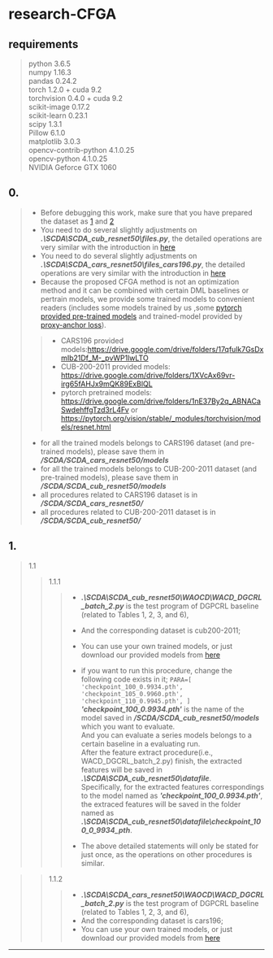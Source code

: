 # research-CFGA

## requirements
> python                3.6.5  
> numpy 1.16.3  
> pandas 0.24.2  
> torch 1.2.0 + cuda 9.2  
> torchvision 0.4.0 + cuda 9.2  
> scikit-image 0.17.2  
> scikit-learn 0.23.1  
> scipy 1.3.1  
> Pillow 6.1.0  
> matplotlib 3.0.3  
> opencv-contrib-python 4.1.0.25  
> opencv-python         4.1.0.25  
> NVIDIA Geforce GTX 1060

## 0.
> + Before debugging this work, make sure that you have prepared the dataset as [1](https://github.com/mikiyukio/CFGA_CUB200-2011_train/blob/main/README.md) and [2](https://github.com/mikiyukio/CFGA_CARS196_train/blob/main/README.md)
> + You need to do several slightly adjustments on ***.\SCDA\SCDA_cub_resnet50\files.py***, the detailed operations are very similar with the introduction in [here](https://github.com/mikiyukio/CFGA_CUB200-2011_train/blob/main/README.md)
> + You need to do several slightly adjustments on ***.\SCDA\SCDA_cars_resnet50\files_cars196.py***, the detailed operations are very similar with the introduction in [here](https://github.com/mikiyukio/CFGA_CARS196_train/blob/main/README.md)
> + Because the proposed CFGA method is not an optimization method and it can be combined with certain DML baselines or pertrain models, we provide some trained models to convenient readers (includes some models trained by us ,some [pytorch provided pre-trained models](https://pytorch.org/vision/stable/_modules/torchvision/models/resnet.html) and trained-model provided by [proxy-anchor loss](https://github.com/tjddus9597/Proxy-Anchor-CVPR2020)).
> > + CARS196 provided models:https://drive.google.com/drive/folders/17qfulk7GsDxmIb21Df_M-_pvWP1lwLTO
> > + CUB-200-2011 provided models: https://drive.google.com/drive/folders/1XVcAx69vr-irg65fAHJx9mQK89ExBlQL
> > + pytorch pretrained models: https://drive.google.com/drive/folders/1nE37By2q_ABNACaSwdehffgTzd3rL4Fv or https://pytorch.org/vision/stable/_modules/torchvision/models/resnet.html
>
> + for all the trained models belongs to CARS196 dataset (and pre-trained models), please save them in ***/SCDA/SCDA_cars_resnet50/models*** 
> + for all the trained models belongs to CUB-200-2011 dataset (and pre-trained models), please save them in ***/SCDA/SCDA_cub_resnet50/models*** 
> + all procedures related to CARS196 dataset is in ***/SCDA/SCDA_cars_resnet50/*** 
> + all procedures related to CUB-200-2011 dataset is in ***/SCDA/SCDA_cub_resnet50/*** 

## 1.
>1.1
>>1.1.1
>>> + ***.\SCDA\SCDA_cub_resnet50\WAOCD\WACD_DGCRL_batch_2.py*** is the test program of DGPCRL baseline (related to Tables 1, 2, 3, and 6),  
>>> + And the corresponding dataset is cub200-2011;
>>> + You can use your own trained models, or just download our provided models from [here](https://drive.google.com/drive/folders/1bqRyOl4ohmtBkhwgFZXNLzyZsVU3nnpH)
>>> 
>>> + if you want to run this procedure, change the following code exists in it; 
>>>  `PARA=[
        'checkpoint_100_0.9934.pth',
        'checkpoint_105_0.9960.pth',
        'checkpoint_110_0.9945.pth',
]`
>>>***'checkpoint_100_0.9934.pth'*** is the name of the model saved in ***/SCDA/SCDA_cub_resnet50/models*** which you want to evaluate.   
>>>And you can evaluate a series models belongs to a certain baseline in a evaluating run.  
>>>After the feature extract procedure(i.e., WACD_DGCRL_batch_2.py) finish, the extracted features will be saved in ***.\SCDA\SCDA_cub_resnet50\datafile***.   
>>>Specifically, for the extracted features correspondings to the model named as ***'checkpoint_100_0.9934.pth'***, the extraced features will be saved in the folder named as ***.\SCDA\SCDA_cub_resnet50\datafile\checkpoint_100_0_9934_pth***.  
>>> + The above detailed statements will only be stated for just once, as the operations on other procedures is similar. 

>
>>1.1.2
>>> + ***.\SCDA\SCDA_cars_resnet50\WAOCD\WACD_DGCRL_batch_2.py*** is the test program of DGPCRL baseline (related to Tables 1, 2, 3, and 6),
>>> + And the corresponding dataset is cars196; 
>>> + You can use your own trained models, or just download our provided models from [here](https://drive.google.com/drive/folders/1MVPiA95FcVT4Hn40799w6pYVY0F6yaVd)


-------
